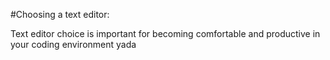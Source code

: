 #Choosing a text editor:

Text editor choice is important for becoming comfortable and productive in your coding environment yada

